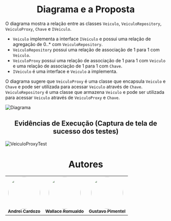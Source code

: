 <h1 align="center">Diagrama e a Proposta</h1>

O diagrama mostra a relação entre as classes `Veiculo`, `VeiculoRepository`, `VeiculoProxy`, `Chave` e `IVeiculo`.

- `Veiculo` implementa a interface `IVeiculo` e possui uma relação de agregação de 0..* com `VeiculoRepository`. 
- `VeiculoRepository` possui uma relação de associação de 1 para 1 com `Veiculo`.
- `VeiculoProxy` possui uma relação de associação de 1 para 1 com `Veiculo` e uma relação de associação de 1 para 1 com `Chave`.
- `IVeiculo` é uma interface e `Veiculo` a implementa. 

O diagrama sugere que `VeiculoProxy` é uma classe que encapsula `Veiculo` e `Chave` e pode ser utilizada para acessar `Veiculo` através de `Chave`. `VeiculoRepository` é uma classe que armazena `Veiculo` e pode ser utilizada para acessar `Veiculo` através de `VeiculoProxy` e `Chave`.

![](./docs/diagram.jpg?raw=true "Diagrama")

<h2 align="center">Evidências de Execução (Captura de tela de sucesso dos testes)</h2>

![VeiculoProxyTest](https://github.com/WallaceRomualdoJF/Aula_Padrao_Projeto/assets/67652151/c359e943-e5ce-49ad-a9ba-41789d7ba628)



<h1 align="center">Autores</h1>

<table align="center">
  <tr>
    <td align="center">
      <a href="https://github.com/AndreiCardozo">
        <img style="border-radius: 50%;" src="https://avatars.githubusercontent.com/u/67652151?v=4" width="100px;" alt=""/><br/><sub><b>Andrei Cardozo</b></sub>
      </a> <br/>
      <a href="https://github.com/AndreiCardozo" title="Andrei Cardozo"></a>
    </td>
      <td align="center">
      <a href="https://github.com/WallaceRomualdoJF">
        <img style="border-radius: 50%;" src="https://avatars.githubusercontent.com/u/67033167?v=4" width="100px;" alt=""/><br/><sub><b>Wallace Romualdo</b></sub>
      </a> <br/>
      <a href="https://github.com/WallaceRomualdoJF" title="Wallace Romualdo"></a>
    </td>
      <td align="center">
      <a href="https://github.com/Gpimentel7">
        <img style="border-radius: 50%;" src="https://avatars.githubusercontent.com/u/50156614?v=4" width="100px;" alt=""/><br/><sub><b>Gustavo Pimentel</b></sub>
      </a> <br/>
      <a href="https://github.com/Gpimentel7" title="Gustavo Pimentel"></a>
    </td>
</table>
